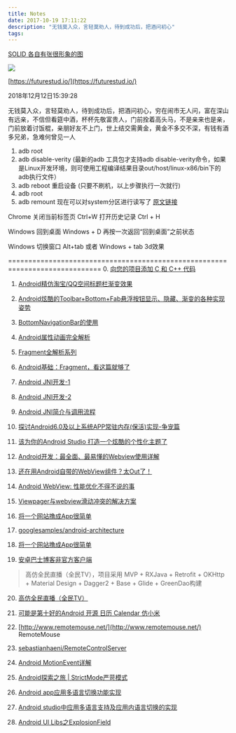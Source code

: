 ```yaml
---
title: Notes
date: 2017-10-19 17:11:22
description: "无钱莫入众，言轻莫劝人，待到成功后，把酒问初心"
tags: 
---
```

[SOLID 各自有张很形象的图](https://www.jianshu.com/p/1c6498da3862)

![](https://upload-images.jianshu.io/upload_images/2229793-d570c6f004008222.jpg?imageMogr2/auto-orient/strip%7CimageView2/2/w/600/format/webp)

[https://futurestud.io/](https://futurestud.io/)

2018年12月12日15:39:28

无钱莫入众，言轻莫劝人，待到成功后，把酒问初心，穷在闹市无人问，富在深山有远亲，不信但看筵中酒，杯杯先敬富贵人，门前拴着高头马，不是亲来也是亲，门前放着讨饭棍，亲朋好友不上门，世上结交需黄金，黄金不多交不深，有钱有酒多兄弟，急难何曾见一人

1. adb root
2. adb disable-verity
(最新的adb 工具包才支持adb disable-verity命令，如果是Linux开发环境，则可使用工程编译结果目录out/host/linux-x86/bin下的adb执行文件）
3. adb reboot 重启设备
(只要不刷机，以上步骤执行一次就行)
4. adb root
5. adb remount
现在可以对system分区进行读写了
[原文链接](https://blog.csdn.net/yapingmcu/article/details/53203549)

Chrome 关闭当前标签页   Ctrl+W    打开历史记录 Ctrl + H

Windows 回到桌面 Windows + D 再按一次返回“回到桌面”之前状态

Windows 切换窗口  Alt+tab  或者   Windows + tab 3d效果

=============================================================================
0. [向您的项目添加 C 和 C++ 代码](https://developer.android.google.cn/studio/projects/add-native-code.html#existing-project)

1. [Android精仿淘宝/QQ空间标题栏渐变效果](http://blog.csdn.net/qq_22393017/article/details/54602925)

2. [Android炫酷的Toolbar+Bottom+Fab悬浮按钮显示、隐藏、渐变的各种实现姿势](http://blog.csdn.net/qq_22393017/article/details/54377603)

3. [BottomNavigationBar的使用](http://blog.csdn.net/student9128/article/details/53239087)

4. [ Android属性动画完全解析](http://blog.csdn.net/guolin_blog/article/details/43536355)

5. [Fragment全解析系列](http://www.jianshu.com/p/d9143a92ad94)

6. [Android基础：Fragment，看这篇就够了](http://mp.weixin.qq.com/s/dUuGSVhWinAnN9uMiBaXgw)

7. [Android JNI开发-1](http://blog.csdn.net/zxw136511485/article/details/53293034)

8. [Android JNI开发-2](http://blog.csdn.net/zxw136511485/article/details/53304258)

9. [Android JNI简介与调用流程](http://blog.csdn.net/conowen/article/details/7521340)

10. [探讨Android6.0及以上系统APP常驻内存(保活)实现-争宠篇](http://blog.csdn.net/andrexpert/article/details/75045678)

11. [该为你的Android Studio 打造一个炫酷的个性化主题了](http://www.jianshu.com/p/e02ee207d9c4)

12. [Android开发：最全面、最易懂的Webview使用详解](http://www.jianshu.com/p/3c94ae673e2a)

13. [还在用Android自带的WebView组件？太Out了！](http://www.jianshu.com/p/d3ef9c62b6c8)

14. [Android WebView: 性能优化不得不说的事](http://blog.csdn.net/sd19871122/article/details/78201066?locationNum=3&fps=1)

15. [Viewpager与webview滑动冲突的解决方案](http://www.jianshu.com/p/a6f9d4046985)

16. [将一个网站撸成App很简单](http://www.jianshu.com/p/553d973bee40)

17. [googlesamples/android-architecture](https://github.com/googlesamples/android-architecture)

18. [将一个网站撸成App很简单](http://www.jianshu.com/p/553d973bee40)

19. [安卓巴士博客非官方客户端](https://github.com/BolexLiu/ApkBusBlog)

>高仿全民直播（全民TV），项目采用 MVP + RXJava + Retrofit + OKHttp + Material Design + Dagger2 + Base + Glide + GreenDao构建

20. [高仿全民直播（全民TV）](https://github.com/jenly1314/KingTV)

21. [可能是第十好的Android 开源 日历 Calendar 仿小米](http://www.jianshu.com/p/8e3fc46e5a80)

22. [http://www.remotemouse.net/](http://www.remotemouse.net/)  RemoteMouse

23. [sebastianhaeni/RemoteControlServer](https://github.com/sebastianhaeni/RemoteControlServer)

24. [Android MotionEvent详解](https://www.jianshu.com/p/0c863bbde8eb)

25. [Android探索之旅 | StrictMode严苛模式](https://www.jianshu.com/p/113b9c54b5d1)

26. [Android app应用多语言切换功能实现](https://www.cnblogs.com/popqq520/p/5498990.html)

27. [Android studio中应用多语言支持及应用内语言切换的实现](http://blog.csdn.net/liyuchong2537631/article/details/48292385)

28. [Android UI Libs之ExplosionField](https://www.jianshu.com/p/23794f276d9d)

